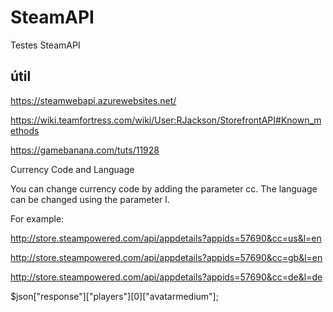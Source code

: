 # SteamAPI

Testes SteamAPI

## útil

https://steamwebapi.azurewebsites.net/

https://wiki.teamfortress.com/wiki/User:RJackson/StorefrontAPI#Known_methods

https://gamebanana.com/tuts/11928

Currency Code and Language

You can change currency code by adding the parameter cc. The language can be changed using the parameter l.

For example:

http://store.steampowered.com/api/appdetails?appids=57690&cc=us&l=en

http://store.steampowered.com/api/appdetails?appids=57690&cc=gb&l=en

http://store.steampowered.com/api/appdetails?appids=57690&cc=de&l=de



$json["response"]["players"][0]["avatarmedium"];
